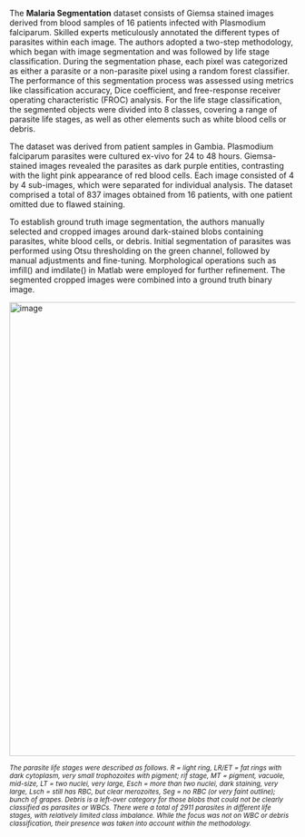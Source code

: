 The **Malaria Segmentation** dataset consists of Giemsa stained images derived from blood samples of 16 patients infected with Plasmodium falciparum. Skilled experts meticulously annotated the different types of parasites within each image. The authors adopted a two-step methodology, which began with image segmentation and was followed by life stage classification. During the segmentation phase, each pixel was categorized as either a parasite or a non-parasite pixel using a random forest classifier. The performance of this segmentation process was assessed using metrics like classification accuracy, Dice coefficient, and free-response receiver operating characteristic (FROC) analysis. For the life stage classification, the segmented objects were divided into 8 classes, covering a range of parasite life stages, as well as other elements such as white blood cells or debris.

The dataset was derived from patient samples in Gambia. Plasmodium falciparum parasites were cultured ex-vivo for 24 to 48 hours. Giemsa-stained images revealed the parasites as dark purple entities, contrasting with the light pink appearance of red blood cells. Each image consisted of 4 by 4 sub-images, which were separated for individual analysis. The dataset comprised a total of 837 images obtained from 16 patients, with one patient omitted due to flawed staining.

To establish ground truth image segmentation, the authors manually selected and cropped images around dark-stained blobs containing parasites, white blood cells, or debris. Initial segmentation of parasites was performed using Otsu thresholding on the green channel, followed by manual adjustments and fine-tuning. Morphological operations such as imfill() and imdilate() in Matlab were employed for further refinement. The segmented cropped images were combined into a ground truth binary image.

<img src="https://github.com/supervisely/supervisely/assets/78355358/ab98352a-f0a1-44a4-add5-200ff6c9fc84" alt="image" width="800">

<span style="font-size: smaller; font-style: italic;">The parasite life stages were described as follows. *R* = light ring, *LR/ET* = fat rings with dark cytoplasm, very small trophozoites with pigment; rif stage, *MT* = pigment, vacuole, mid-size, *LT* = two nuclei, very large, *Esch* = more than two nuclei, dark staining, very large, *Lsch* = still has RBC, but clear merozoites, *Seg* = no RBC (or very faint outline); bunch of grapes. *Debris* is a left-over category for those blobs that could not be clearly classified as parasites or WBCs. There were a total of 2911 parasites in different life stages, with relatively limited class imbalance. While the focus was not on WBC or debris classification, their presence was taken into account within the methodology.</span>
